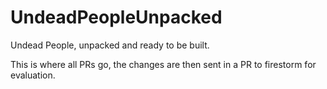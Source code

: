 # UndeadPeopleUnpacked
Undead People, unpacked and ready to be built.

This is where all PRs go, the changes are then sent in a PR to firestorm for evaluation.
